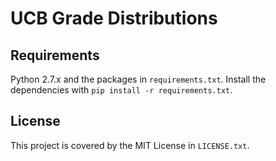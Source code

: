 # UCB Grade Distributions

## Requirements

Python 2.7.x and the packages in `requirements.txt`.
Install the dependencies with `pip install -r requirements.txt`.

## License

This project is covered by the MIT License in `LICENSE.txt`.
